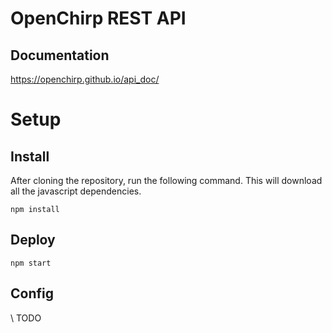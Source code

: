 # OpenChirp REST API

## Documentation
https://openchirp.github.io/api_doc/


# Setup
## Install
After cloning the repository, run the following command. This will download all the javascript dependencies.
```
npm install
```

## Deploy
```
npm start
```

## Config
\\ TODO


